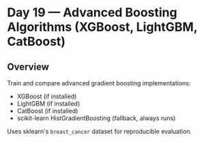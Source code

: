 # Day 19 — Advanced Boosting Algorithms (XGBoost, LightGBM, CatBoost)

## Overview
Train and compare advanced gradient boosting implementations:
- XGBoost (if installed)
- LightGBM (if installed)
- CatBoost (if installed)
- scikit-learn HistGradientBoosting (fallback, always runs)

Uses sklearn's `breast_cancer` dataset for reproducible evaluation.

